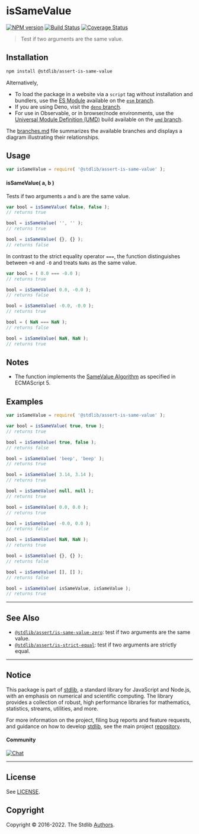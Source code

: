<!--

@license Apache-2.0

Copyright (c) 2018 The Stdlib Authors.

Licensed under the Apache License, Version 2.0 (the "License");
you may not use this file except in compliance with the License.
You may obtain a copy of the License at

   http://www.apache.org/licenses/LICENSE-2.0

Unless required by applicable law or agreed to in writing, software
distributed under the License is distributed on an "AS IS" BASIS,
WITHOUT WARRANTIES OR CONDITIONS OF ANY KIND, either express or implied.
See the License for the specific language governing permissions and
limitations under the License.

-->

# isSameValue

[![NPM version][npm-image]][npm-url] [![Build Status][test-image]][test-url] [![Coverage Status][coverage-image]][coverage-url] <!-- [![dependencies][dependencies-image]][dependencies-url] -->

> Test if two arguments are the same value.

<section class="installation">

## Installation

```bash
npm install @stdlib/assert-is-same-value
```

Alternatively,

-   To load the package in a website via a `script` tag without installation and bundlers, use the [ES Module][es-module] available on the [`esm` branch][esm-url].
-   If you are using Deno, visit the [`deno` branch][deno-url].
-   For use in Observable, or in browser/node environments, use the [Universal Module Definition (UMD)][umd] build available on the [`umd` branch][umd-url].

The [branches.md][branches-url] file summarizes the available branches and displays a diagram illustrating their relationships.

</section>

<section class="usage">

## Usage

```javascript
var isSameValue = require( '@stdlib/assert-is-same-value' );
```

#### isSameValue( a, b )

Tests if two arguments `a` and `b` are the same value.

```javascript
var bool = isSameValue( false, false );
// returns true

bool = isSameValue( '', '' );
// returns true

bool = isSameValue( {}, {} );
// returns false
```

In contrast to the strict equality operator `===`, the function distinguishes between `+0` and `-0` and treats `NaNs` as the same value.

<!-- eslint-disable no-compare-neg-zero, use-isnan -->

```javascript
var bool = ( 0.0 === -0.0 );
// returns true

bool = isSameValue( 0.0, -0.0 );
// returns false

bool = isSameValue( -0.0, -0.0 );
// returns true

bool = ( NaN === NaN );
// returns false

bool = isSameValue( NaN, NaN );
// returns true
```

</section>

<!-- /.usage -->

<section class="notes">

## Notes

-   The function implements the [SameValue Algorithm][ecma-262-same-value-algorithm] as specified in ECMAScript 5.

</section>

<!-- /.notes -->

<section class="examples">

## Examples

<!-- eslint no-undef: "error" -->

```javascript
var isSameValue = require( '@stdlib/assert-is-same-value' );

var bool = isSameValue( true, true );
// returns true

bool = isSameValue( true, false );
// returns false

bool = isSameValue( 'beep', 'beep' );
// returns true

bool = isSameValue( 3.14, 3.14 );
// returns true

bool = isSameValue( null, null );
// returns true

bool = isSameValue( 0.0, 0.0 );
// returns true

bool = isSameValue( -0.0, 0.0 );
// returns false

bool = isSameValue( NaN, NaN );
// returns true

bool = isSameValue( {}, {} );
// returns false

bool = isSameValue( [], [] );
// returns false

bool = isSameValue( isSameValue, isSameValue );
// returns true
```

</section>

<!-- /.examples -->

<!-- Section for related `stdlib` packages. Do not manually edit this section, as it is automatically populated. -->

<section class="related">

* * *

## See Also

-   <span class="package-name">[`@stdlib/assert/is-same-value-zero`][@stdlib/assert/is-same-value-zero]</span><span class="delimiter">: </span><span class="description">test if two arguments are the same value.</span>
-   <span class="package-name">[`@stdlib/assert/is-strict-equal`][@stdlib/assert/is-strict-equal]</span><span class="delimiter">: </span><span class="description">test if two arguments are strictly equal.</span>

</section>

<!-- /.related -->

<!-- Section for all links. Make sure to keep an empty line after the `section` element and another before the `/section` close. -->


<section class="main-repo" >

* * *

## Notice

This package is part of [stdlib][stdlib], a standard library for JavaScript and Node.js, with an emphasis on numerical and scientific computing. The library provides a collection of robust, high performance libraries for mathematics, statistics, streams, utilities, and more.

For more information on the project, filing bug reports and feature requests, and guidance on how to develop [stdlib][stdlib], see the main project [repository][stdlib].

#### Community

[![Chat][chat-image]][chat-url]

---

## License

See [LICENSE][stdlib-license].


## Copyright

Copyright &copy; 2016-2022. The Stdlib [Authors][stdlib-authors].

</section>

<!-- /.stdlib -->

<!-- Section for all links. Make sure to keep an empty line after the `section` element and another before the `/section` close. -->

<section class="links">

[npm-image]: http://img.shields.io/npm/v/@stdlib/assert-is-same-value.svg
[npm-url]: https://npmjs.org/package/@stdlib/assert-is-same-value

[test-image]: https://github.com/stdlib-js/assert-is-same-value/actions/workflows/test.yml/badge.svg?branch=main
[test-url]: https://github.com/stdlib-js/assert-is-same-value/actions/workflows/test.yml?query=branch:main

[coverage-image]: https://img.shields.io/codecov/c/github/stdlib-js/assert-is-same-value/main.svg
[coverage-url]: https://codecov.io/github/stdlib-js/assert-is-same-value?branch=main

<!--

[dependencies-image]: https://img.shields.io/david/stdlib-js/assert-is-same-value.svg
[dependencies-url]: https://david-dm.org/stdlib-js/assert-is-same-value/main

-->

[chat-image]: https://img.shields.io/gitter/room/stdlib-js/stdlib.svg
[chat-url]: https://gitter.im/stdlib-js/stdlib/

[stdlib]: https://github.com/stdlib-js/stdlib

[stdlib-authors]: https://github.com/stdlib-js/stdlib/graphs/contributors

[umd]: https://github.com/umdjs/umd
[es-module]: https://developer.mozilla.org/en-US/docs/Web/JavaScript/Guide/Modules

[deno-url]: https://github.com/stdlib-js/assert-is-same-value/tree/deno
[umd-url]: https://github.com/stdlib-js/assert-is-same-value/tree/umd
[esm-url]: https://github.com/stdlib-js/assert-is-same-value/tree/esm
[branches-url]: https://github.com/stdlib-js/assert-is-same-value/blob/main/branches.md

[stdlib-license]: https://raw.githubusercontent.com/stdlib-js/assert-is-same-value/main/LICENSE

[ecma-262-same-value-algorithm]: http://ecma-international.org/ecma-262/5.1/#sec-9.12

<!-- <related-links> -->

[@stdlib/assert/is-same-value-zero]: https://github.com/stdlib-js/assert-is-same-value-zero

[@stdlib/assert/is-strict-equal]: https://github.com/stdlib-js/assert-is-strict-equal

<!-- </related-links> -->

</section>

<!-- /.links -->
